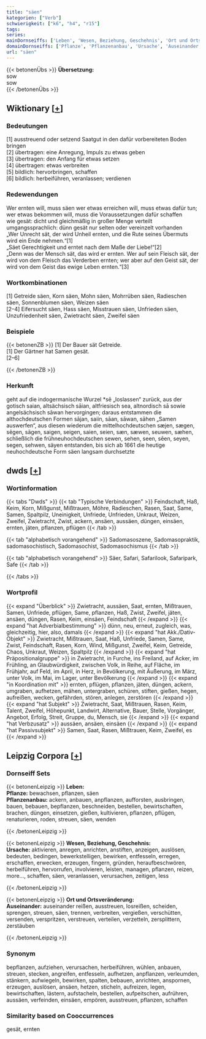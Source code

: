 ```yaml
---
title: "säen"
kategorien: ["Verb"]
schwierigkeit: ["k6", "h4", "r15"]
tags:
series:
mainDornseiffs: ['Leben', 'Wesen, Beziehung, Geschehnis', 'Ort und Ortsveränderung']
domainDornseiffs: ['Pflanze', 'Pflanzenanbau', 'Ursache', 'Auseinander']
url: "säen"
---
```


{{< betonenÜbs >}}
**Übersetzung:**  
sow  
sow  
{{< /betonenÜbs >}}

## Wiktionary [[+](https://de.wiktionary.org/wiki/säen)]

### Bedeutungen
[1] ausstreuend oder setzend Saatgut in den dafür vorbereiteten Boden bringen  
[2] übertragen: eine Anregung, Impuls zu etwas geben  
[3] übertragen: den Anfang für etwas setzen  
[4] übertragen: etwas verbreiten  
[5] bildlich: hervorbringen, schaffen  
[6] bildlich: herbeiführen, veranlassen; verdienen  

### Redewendungen
Wer ernten will, muss säen wer etwas erreichen will, muss etwas dafür tun; wer etwas bekommen will, muss die Voraussetzungen dafür schaffen  
wie gesät: dicht und gleichmäßig in großer Menge verteilt  
umgangssprachlich: dünn gesät nur selten oder vereinzelt vorhanden  
„Wer Unrecht sät, der wird Unheil ernten, und die Rute seines Übermuts wird ein Ende nehmen.“[1]  
„Säet Gerechtigkeit und erntet nach dem Maße der Liebe!“[2]  
„Denn was der Mensch sät, das wird er ernten. Wer auf sein Fleisch sät, der wird von dem Fleisch das Verderben ernten; wer aber auf den Geist sät, der wird von dem Geist das ewige Leben ernten.“[3]  

### Wortkombinationen
[1] Getreide säen, Korn säen, Mohn säen, Mohrrüben säen, Radieschen säen, Sonnenblumen säen, Weizen säen  
[2–4] Eifersucht säen, Hass säen, Misstrauen säen, Unfrieden säen, Unzufriedenheit säen, Zwietracht säen, Zweifel säen  

### Beispiele
{{< betonenZB >}}
[1] Der Bauer sät Getreide.  
[1] Der Gärtner hat Samen gesät.  
[2–6]  

{{< /betonenZB >}}
### Herkunft
geht auf die indogermanische Wurzel *sē „loslassen“ zurück, aus der gotisch saian, altsächsisch sāian, altfriesisch sea, altnordisch sā sowie angelsächsisch sāwan hervorgingen; daraus entstammen die althochdeutschen Formen sājan, saiin, sāan, sāwan, sāhen „Samen auswerfen“, aus diesen wiederum die mittelhochdeutschen sæjen, sægen, sēgen, sāgen, saigen, seigen, saien, seien, sæn, sæwen, seuwen, sæhen, schließlich die frühneuhochdeutschen sewen, sehen, seen, sêen, seyen, segen, sehwen, säyen entstanden, bis sich ab 1661 die heutige neuhochdeutsche Form säen langsam durchsetzte  



## dwds [[+](https://www.dwds.de/wb/säen)]

### Wortinformation
{{< tabs "Dwds" >}}
{{< tab "Typische Verbindungen" >}}
Feindschaft, Haß, Keim, Korn, Mißgunst, Mißtrauen, Möhre, Radieschen, Rasen, Saat, Same, Samen, Spaltpilz, Uneinigkeit, Unfriede, Unfrieden, Unkraut, Weizen, Zweifel, Zwietracht, Zwist, ackern, ansäen, aussäen, düngen, einsäen, ernten, jäten, pflanzen, pflügen
{{< /tab >}}

{{< tab "alphabetisch vorangehend" >}}
Sadomasoszene, Sadomasopraktik, sadomasochistisch, Sadomasochist, Sadomasochismus
{{< /tab >}}

{{< tab "alphabetisch vorangehend" >}}
Säer, Safari, Safarilook, Safaripark, Safe
{{< /tab >}}

{{< /tabs >}}

### Wortprofil
{{< expand "Überblick" >}} Zwietracht, aussäen, Saat, ernten, Mißtrauen, Samen, Unfriede, pflügen, Same, pflanzen, Haß, Zwist, Zweifel, jäten, ansäen, düngen, Rasen, Keim, einsäen, Feindschaft {{< /expand >}}
{{< expand "hat Adverbialbestimmung" >}} dünn, neu, erneut, zugleich, was, gleichzeitig, hier, also, damals {{< /expand >}}
{{< expand "hat Akk./Dativ-Objekt" >}} Zwietracht, Mißtrauen, Saat, Haß, Unfriede, Samen, Same, Zwist, Feindschaft, Rasen, Korn, Wind, Mißgunst, Zweifel, Keim, Getreide, Chaos, Unkraut, Weizen, Spaltpilz {{< /expand >}}
{{< expand "hat Präpositionalgruppe" >}} in Zwietracht, in Furche, ins Freiland, auf Acker, im Frühling, an Glaubwürdigkeit, zwischen Volk, in Reihe, auf Fläche, im Frühjahr, auf Feld, im April, in Herz, in Bevölkerung, mit Äußerung, im März, unter Volk, im Mai, im Lager, unter Bevölkerung {{< /expand >}}
{{< expand "in Koordination mit" >}} ernten, pflügen, pflanzen, jäten, düngen, ackern, umgraben, aufhetzen, mähen, untergraben, schüren, stiften, gießen, hegen, aufreißen, wecken, gefährden, stören, anlegen, zerstören {{< /expand >}}
{{< expand "hat Subjekt" >}} Zwietracht, Saat, Mißtrauen, Rasen, Keim, Talent, Zweifel, Höhepunkt, Landwirt, Alternative, Bauer, Stelle, Vorgänger, Angebot, Erfolg, Streit, Gruppe, du, Mensch, sie {{< /expand >}}
{{< expand "hat Verbzusatz" >}} aussäen, ansäen, einsäen {{< /expand >}}
{{< expand "hat Passivsubjekt" >}} Samen, Saat, Rasen, Mißtrauen, Keim, Zweifel, es {{< /expand >}}

## Leipzig Corpora [[+](https://corpora.uni-leipzig.de/en/res?word=säen&corpusId=deu_newscrawl-public_2018)]

### Dornseiff Sets
{{< betonenLeipzig >}}
**Leben:**  
**Pflanze:** bewachsen, pflanzen, säen  
**Pflanzenanbau:** ackern, anbauen, anpflanzen, aufforsten, ausbringen, bauen, bebauen, bepflanzen, beschneiden, bestellen, bewirtschaften, brachen, düngen, einsetzen, gießen, kultivieren, pflanzen, pflügen, renaturieren, roden, streuen, säen, wenden  

{{< /betonenLeipzig >}}


{{< betonenLeipzig >}}
**Wesen, Beziehung, Geschehnis:**  
**Ursache:** aktivieren, anregen, anrichten, anstiften, anzeigen, auslösen, bedeuten, bedingen, bewerkstelligen, bewirken, entfesseln, erregen, erschaffen, erwecken, erzeugen, fingern, gründen, heraufbeschwören, herbeiführen, hervorrufen, involvieren, leisten, managen, pflanzen, reizen, more..., schaffen, säen, veranlassen, verursachen, zeitigen, less  

{{< /betonenLeipzig >}}


{{< betonenLeipzig >}}
**Ort und Ortsveränderung:**  
**Auseinander:** auseinander reißen, ausstreuen, losreißen, scheiden, sprengen, streuen, säen, trennen, verbreiten, vergießen, verschütten, versenden, verspritzen, verstreuen, verteilen, verzetteln, zersplittern, zerstäuben  

{{< /betonenLeipzig >}}

### Synonym
bepflanzen, aufziehen, verursachen, herbeiführen, wühlen, anbauen, streuen, stecken, angreifen, entfesseln, aufhetzen, anpflanzen, verleumden, stänkern, aufwiegeln, bewirken, spalten, bebauen, anrichten, anspornen, erzeugen, auslösen, ansäen, hetzen, sticheln, aufreizen, legen, bewirtschaften, lästern, aufstacheln, bestellen, aufpeitschen, aufrühren, aussäen, verfeinden, einsäen, empören, ausstreuen, pflanzen, schaffen


### Similarity based on Cooccurrences
gesät, ernten

